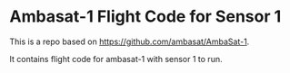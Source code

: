 # Ambasat-1 Flight Code for Sensor 1

This is a repo based on https://github.com/ambasat/AmbaSat-1.

It contains flight code for ambasat-1 with sensor 1 to run.
